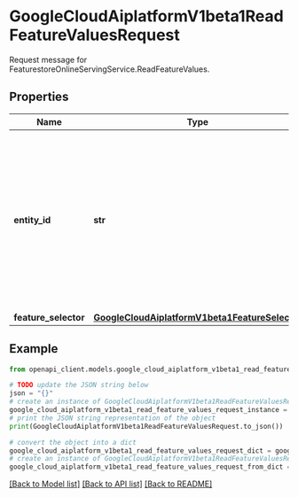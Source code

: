 # GoogleCloudAiplatformV1beta1ReadFeatureValuesRequest

Request message for FeaturestoreOnlineServingService.ReadFeatureValues.

## Properties

Name | Type | Description | Notes
------------ | ------------- | ------------- | -------------
**entity_id** | **str** | Required. ID for a specific entity. For example, for a machine learning model predicting user clicks on a website, an entity ID could be &#x60;user_123&#x60;. | [optional] 
**feature_selector** | [**GoogleCloudAiplatformV1beta1FeatureSelector**](GoogleCloudAiplatformV1beta1FeatureSelector.md) |  | [optional] 

## Example

```python
from openapi_client.models.google_cloud_aiplatform_v1beta1_read_feature_values_request import GoogleCloudAiplatformV1beta1ReadFeatureValuesRequest

# TODO update the JSON string below
json = "{}"
# create an instance of GoogleCloudAiplatformV1beta1ReadFeatureValuesRequest from a JSON string
google_cloud_aiplatform_v1beta1_read_feature_values_request_instance = GoogleCloudAiplatformV1beta1ReadFeatureValuesRequest.from_json(json)
# print the JSON string representation of the object
print(GoogleCloudAiplatformV1beta1ReadFeatureValuesRequest.to_json())

# convert the object into a dict
google_cloud_aiplatform_v1beta1_read_feature_values_request_dict = google_cloud_aiplatform_v1beta1_read_feature_values_request_instance.to_dict()
# create an instance of GoogleCloudAiplatformV1beta1ReadFeatureValuesRequest from a dict
google_cloud_aiplatform_v1beta1_read_feature_values_request_from_dict = GoogleCloudAiplatformV1beta1ReadFeatureValuesRequest.from_dict(google_cloud_aiplatform_v1beta1_read_feature_values_request_dict)
```
[[Back to Model list]](../README.md#documentation-for-models) [[Back to API list]](../README.md#documentation-for-api-endpoints) [[Back to README]](../README.md)


